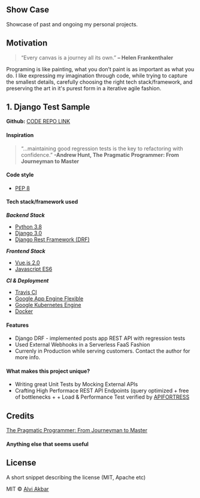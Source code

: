 ## Show Case

Showcase of past and ongoing my personal projects.

## Motivation

> “Every canvas is a journey all its own.”
> **– Helen Frankenthaler**

Programing is like painting, what you don’t paint is as important as what you do. I like expressing my imagination through code, while trying to capture the smallest details, carefully choosing the right tech stack/framework, and preserving the art in it's purest form in a iterative agile fashion.

## 1. Django Test Sample

**Github:** [CODE REPO LINK](https://github.com/PragmaticCoder/django_api_tests/blob/master/tests_api.py)

#### Inspiration

> “...maintaining good regression tests is the key to refactoring with confidence.”
> **-Andrew Hunt, The Pragmatic Programmer: From Journeyman to Master**

#### Code style

- [PEP 8](https://pep8.org)

#### Tech stack/framework used

**_Backend Stack_**

- [Python 3.8](https://docs.python.org/3.8)
- [Django 3.0](https://docs.djangoproject.com/en/3.0)
- [Django Rest Framework (DRF)](https://www.django-rest-framework.org)

**_Frontend Stack_**

- [Vue.js 2.0](https://vuejs.org/v2/guide)
- [Javascript ES6](https://nodejs.org/en/docs/es6)

**_CI & Deployment_**

- [Travis CI](https://travis-ci.com)
- [Google App Engine Flexible](https://cloud.google.com/appengine/docs/flexible)
- [Google Kubernetes Engine](https://cloud.google.com/kubernetes-engine)
- [Docker](https://www.docker.com)

#### Features

- Django DRF - implemented posts app REST API with regression tests
- Used External Webhooks in a Serverless FaaS Fashion
- Currenly in Production while serving customers. Contact the author for more info.

#### What makes this project unique?

- Writing great Unit Tests by Mocking External APIs
- Crafting High Performace REST API Endpoints (query optimized + free of bottlenecks + + Load & Performance Test verified by [APIFORTRESS](https://apifortress.com)

## Credits

[The Pragmatic Programmer: From Journeyman to Master](https://pragprog.com/book/tpp20/the-pragmatic-programmer-20th-anniversary-edition)

#### Anything else that seems useful

## License

A short snippet describing the license (MIT, Apache etc)

MIT © [Alvi Akbar](www.google.ca)
